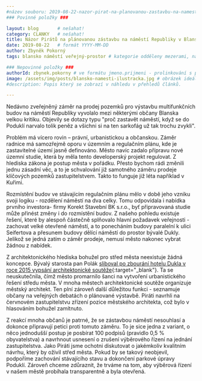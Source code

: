 ```yaml
---
#název souboru: 2019-08-22-nazor-pirat-na-planovanou-zastavbu-na-namesti-republiky-v-blansku.md
### Povinné položky ###

layout: blog       # nešahat!
category: CLANKY   # nešahat!
title: Názor Pirátů na plánovanou zástavbu na náměstí Republiky v Blansku
date: 2019-08-22   # formát YYYY-MM-DD
author: Zbyněk Pokorný
tags: blansko náměstí veřejný-prostor # kategorie odděleny mezerami, např. volby zemědělství životní-prostředí piráti (viz https://jihomoravsky.pirati.cz/tags/)

### Nepovinné položky ###
authorId: zbynek.pokorny # ve formátu jmeno.prijmeni - prolinkování s profilem přes uid
image: /assets/img/posts/blansko-namesti-ilustracka.jpg # obrázek ideálně 420x677px minifikovaný přes https://tinypng.com/
#description: Popis který se zobrazí v náhledu v přehledů článků.

---
```


Nedávno zveřejněný záměr na prodej pozemků pro výstavbu multifunkčních budov na náměstí Republiky vyvolalo mezi některými občany Blanska velkou kritiku. Objevily se dotazy typu "proč zastavět náměstí, když se do Poduklí narvalo tolik peněz a všichni si na ten sarkofág už tak trochu zvykli". 

Problém má vícero rovin – právní, urbanistickou a občanskou. Záměr radnice má samozřejmě oporu v územním a regulačním plánu, kde je zastavitelné území jasně definováno. Město navíc zadalo přípravu nové územní studie, která by měla tento developerský projekt regulovat. Z hlediska zákona je postup města v pořádku. Přesto bychom rádi změnili jednu zásadní věc, a to je schvalování již samotného záměru prodeje klíčových pozemků zastupitelstvem. Takto to funguje již léta například v Kuřimi.

Rozmístění budov ve stávajícím regulačním plánu mělo v době jeho vzniku svoji logiku - rozdělení náměstí na dva celky. Tomu odpovídala i nabídka prvního investora- firmy Korekt Stavební BK s.r.o., byť připravovaná studie může přinést změny i do rozmístění budov. Z našeho pohledu existuje řešení, které by alespoň částečně splňovalo hlavní požadavek veřejnosti - zachovat velké otevřené náměstí, a to ponecháním budovy paralelní k ulici Seifertova a přesunem budovy dělící náměstí do prostor bývalé Dukly. Jelikož se jedná zatím o záměr prodeje, nemusí město nakonec vybrat žádnou z nabídek.

Z architektonického hlediska bohužel pro střed města neexistuje žádná koncepce. Bývalý starosta pan Polák [sliboval po zbourání hotelu Dukla v roce 2015 vypsání architektonické soutěže](https://www.blansko.cz/clanky/2015/12/namesti-po-pripominkach-obcanu){:target="_blank"}. Ta se neuskutečnila, čímž město promarnilo šanci na vytvoření urbanistického řešení středu města. V mnoha městech architektonické soutěže organizuje městský architekt. Ten plní zároveň další důležitou funkci - seznamuje občany na veřejných debatách o plánované výstavbě. Piráti navrhli na červnovém zastupitelstvu zřízení pozice městského architekta, což bylo v hlasováním bohužel zamítnuto. 

Z reakcí mnoha občanů je patrné, že se zástavbou náměstí nesouhlasí a dokonce připravují petici proti tomuto záměru. To je sice jedna z variant, o něco jednodušší postup je posbírat 100 podpisů (pravidlo 0,5 % obyvatelstva) a navrhnout usnesení o zrušení výběrového řízení na jednání zastupitelstva. Jako Piráti jsme ochotni diskutovat o jakémkoliv kvalitním návrhu, který by oživil střed města. Pokud by se takový neobjevil, podpoříme zachování stávajícího stavu a dokončení parkové úpravy Poduklí. Zároveň chceme zdůraznit, že trváme na tom, aby výběrová řízení v našem městě probíhala transparentně a byla otevřená.
